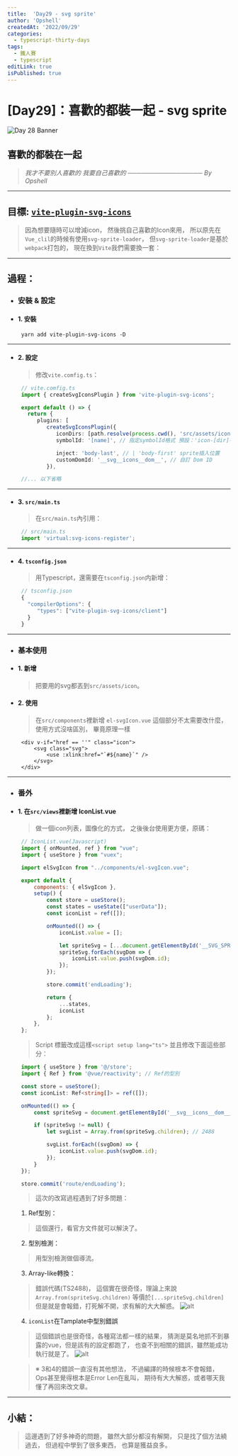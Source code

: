 ```yaml
---
title:  'Day29 - svg sprite'
author: 'Opshell'
createdAt: '2022/09/29'
categories:
  - typescript-thirty-days
tags:
  - 鐵人賽
  - typescript
editLink: true
isPublished: true
---
```


# [Day29]：喜歡的都裝一起 - svg sprite
![Day 28 Banner](https://ithelp.ithome.com.tw/upload/images/20220928/20109918U59y6fxLyq.jpg)

## 喜歡的都裝在一起
> *我才不要別人喜歡的*
> *我要自己喜歡的*
> *───────────────── By Opshell*

---
## 目標: [`vite-plugin-svg-icons`](https://github.com/vbenjs/vite-plugin-svg-icons/blob/main/README.zh_CN.md)
> 因為想要隨時可以增減icon，
> 然後挑自己喜歡的Icon來用，
> 所以原先在`Vue_clil`的時候有使用`svg-sprite-loader`，
> 但`svg-sprite-loader`是基於`webpack`打包的，
> 現在換到`Vite`我們需要換一套：

---
## 過程：
- ### 安裝 & 設定
- #### 1. 安裝
   ```
    yarn add vite-plugin-svg-icons -D
   ```

---
- #### 2. 設定
   > 修改`vite.comfig.ts`：
   ```typescript
    // vite.comfig.ts
    import { createSvgIconsPlugin } from 'vite-plugin-svg-icons';

    export default () => {
      return {
         plugins: [
            createSvgIconsPlugin({
               iconDirs: [path.resolve(process.cwd(), 'src/assets/icons')], // 指定需要占存的Icon目錄
               symbolId: '[name]', // 指定symbolId格式 預設：'icon-[dir]-[name]

               inject: 'body-last', // | 'body-first' sprite插入位置
               customDomId: '__svg__icons__dom__', // 自訂 Dom ID
            }),

    //... 以下省略

   ```

---
- #### 3. `src/main.ts`
   > 在`src/main.ts`內引用：
   ```typescript
    // src/main.ts
    import 'virtual:svg-icons-register';
   ```

---
- #### 4. `tsconfig.json`
   > 用Typescript，還需要在`tsconfig.json`内新增：
   ```typescript
    // tsconfig.json
    {
      "compilerOptions": {
         "types": ["vite-plugin-svg-icons/client"]
      }
    }
   ```
---
- ### 基本使用
- #### 1. 新增
   > 把要用的svg都丟到`src/assets/icon`。

- #### 2. 使用
   > 在`src/components`裡新增 `el-svgIcon.vue`
   > 這個部分不太需要改什麼，使用方式沒啥區別，
   > 畢竟原理一樣
   ```vue
    <div v-if="href == ''" class="icon">
        <svg class="svg">
            <use :xlink:href="`#${name}`" />
        </svg>
    </div>
   ```

---
- ### 番外
- #### 1. 在`src/views`裡新增 IconList.vue
   > 做一個icon列表，圖像化的方式，
   > 之後後台使用更方便，原碼：
   ```javascript
    // IconList.vue(Javascript)
    import { onMounted, ref } from "vue";
    import { useStore } from "vuex";

    import elSvgIcon from "../components/el-svgIcon.vue";

    export default {
        components: { elSvgIcon },
        setup() {
            const store = useStore();
            const states = useState(["userData"]);
            const iconList = ref([]);

            onMounted(() => {
                iconList.value = [];

                let spriteSvg = [...document.getElementById('__SVG_SPRITE_NODE__').children];
                spriteSvg.forEach(svgDom => {
                    iconList.value.push(svgDom.id);
                });
            });

            store.commit('endLoading');

            return {
                ...states,
                iconList
            };
        },
    };
   ```

   > Script 標籤改成這樣`<script setup lang="ts">`
   > 並且修改下面這些部分：

   ```typescript
    import { useStore } from '@/store';
    import { Ref } from '@vue/reactivity'; // Ref的型別

    const store = useStore();
    const iconList: Ref<string[]> = ref([]);

    onMounted(() => {
        const spriteSvg = document.getElementById('__svg__icons__dom__');

        if (spriteSvg != null) {
            let svgList = Array.from(spriteSvg.children); // 2488

            svgList.forEach((svgDom) => {
                iconList.value.push(svgDom.id);
            });
        }
    });

    store.commit('route/endLoading');
   ```
   > 這次的改寫過程遇到了好多問題：
   1. Ref型別：
   >  這個還行，看官方文件就可以解決了。

   2. 型別檢測：
   >  用型別檢測做個導流。

   3. Array-like轉換：
   >  錯誤代碼(TS2488)，
   >  這個實在很奇怪，理論上來說`Array.from(spriteSvg.children)`
   >  等價於`[...spriteSvg.children]`
   >  但是就是會報錯，打死解不開，求有解的大大解惑。
   ![alt](https://)

   4. `iconList`在Tamplate中型別錯誤
   >  這個錯誤也是很奇怪，各種寫法都一樣的結果，
   >  猜測是莫名地抓不到暴露的vue，但是該有的設定都跑了，
   >  也查不到相關的錯誤，雖然能成功執行就是了。
   ![alt](https://)

   > ※ 3和4的錯誤一直沒有其他想法，
   >    不過編譯的時候根本不會報錯，
   >    Ops甚至覺得根本是Error Len在亂叫，
   >    期待有大大解惑，或者哪天我懂了再回來改文章。

---
## 小結：
> 這邊遇到了好多神奇的問題，
> 雖然大部分都沒有解開，
> 只是找了個方法繞過去，
> 但過程中學到了很多東西，
> 也算是獲益良多。
